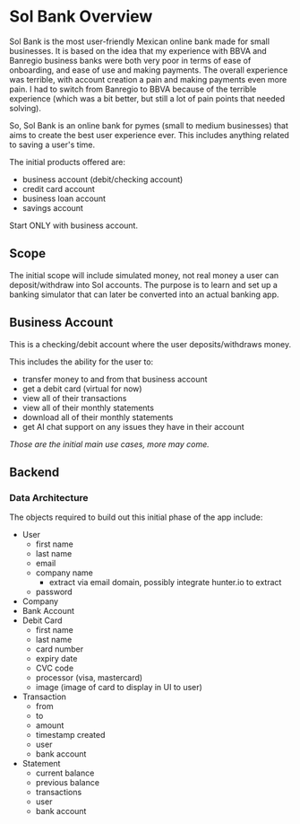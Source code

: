 # Sol Bank Overview

Sol Bank is the most user-friendly Mexican online bank made for small businesses. It is based on the idea that my experience with BBVA and Banregio business banks were both very poor in terms of ease of onboarding, and ease of use and making payments. The overall experience was terrible, with account creation a pain and making payments even more pain. I had to switch from Banregio to BBVA because of the terrible experience (which was a bit better, but still a lot of pain points that needed solving).

So, Sol Bank is an online bank for pymes (small to medium businesses) that aims to create the best user experience ever. This includes anything related to saving a user's time.

The initial products offered are:

- business account (debit/checking account)
- credit card account
- business loan account
- savings account

Start ONLY with business account.

## Scope

The initial scope will include simulated money, not real money a user can deposit/withdraw into Sol accounts. The purpose is to learn and set up a banking simulator that can later be converted into an actual banking app.


## Business Account

This is a checking/debit account where the user deposits/withdraws money.

This includes the ability for the user to:

- transfer money to and from that business account
- get a debit card (virtual for now)
- view all of their transactions
- view all of their monthly statements
- download all of their monthly statements
- get AI chat support on any issues they have in their account

*Those are the initial main use cases, more may come.*


## Backend

### Data Architecture

The objects required to build out this initial phase of the app include:

- User
  - first name
  - last name
  - email
  - company name
    - extract via email domain, possibly integrate hunter.io to extract
  - password
- Company
- Bank Account
- Debit Card
  - first name
  - last name
  - card number
  - expiry date
  - CVC code
  - processor (visa, mastercard)
  - image (image of card to display in UI to user)
- Transaction
  - from
  - to
  - amount
  - timestamp created
  - user
  - bank account
- Statement
  - current balance
  - previous balance
  - transactions
  - user
  - bank account

